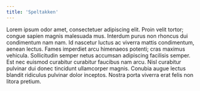 ```yaml
---
title: 'Speltakken'
---
```

Lorem ipsum odor amet, consectetuer adipiscing elit. Proin velit tortor; congue sapien magnis malesuada mus. Interdum purus non rhoncus dui condimentum nam nam. Id nascetur luctus ac viverra mattis condimentum, aenean lectus. Fames imperdiet arcu himenaeos potenti; cras maximus vehicula. Sollicitudin semper netus accumsan adipiscing facilisis semper. Est nec euismod curabitur curabitur faucibus nam arcu. Nisl curabitur pulvinar dui donec tincidunt ullamcorper magnis. Conubia augue lectus blandit ridiculus pulvinar dolor inceptos. Nostra porta viverra erat felis non litora pretium.